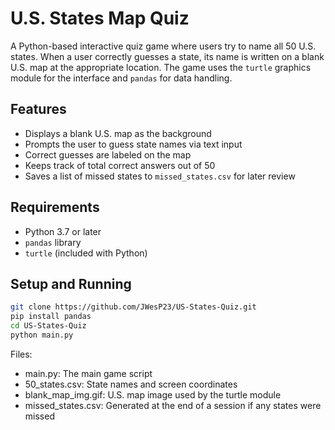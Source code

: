 # U.S. States Map Quiz

A Python-based interactive quiz game where users try to name all 50 U.S. states. When a user correctly guesses a state, its name is written on a blank U.S. map at the appropriate location. The game uses the `turtle` graphics module for the interface and `pandas` for data handling.

## Features

- Displays a blank U.S. map as the background
- Prompts the user to guess state names via text input
- Correct guesses are labeled on the map
- Keeps track of total correct answers out of 50
- Saves a list of missed states to `missed_states.csv` for later review

## Requirements

- Python 3.7 or later
- `pandas` library
- `turtle` (included with Python)

## Setup and Running

```bash
git clone https://github.com/JWesP23/US-States-Quiz.git
pip install pandas
cd US-States-Quiz
python main.py
```

Files: 
  - main.py: The main game script
  - 50_states.csv: State names and screen coordinates
  - blank_map_img.gif: U.S. map image used by the turtle module
  - missed_states.csv: Generated at the end of a session if any states were missed
